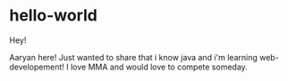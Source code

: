 # hello-world

Hey!

Aaryan here! Just wanted to share that i know java and i'm learning web-developement!
I love MMA and would love to compete someday.
